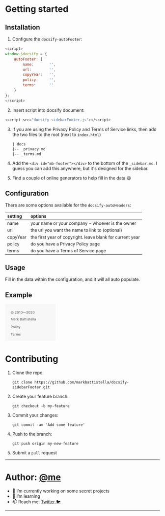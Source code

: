 # Getting started

## Installation
1. Configure the `docsify-autoFooter`:
```js
<script>
window.$docsify = {
    autoFooter: {
		name:		'',
		url:		'',
		copyYear:	'',
		policy:		'',
		terms:		''
	}
};
</script>
```

2. Insert script into docsify document:
```js
<script src="docsify-sidebarFooter.js"></script>
```

3. If you are using the Privacy Policy and Terms of Service links, then add the two files to the root (next to `index.html`)

	```
	| docs
	|-- _privacy.md
	|-- _terms.md
	```

4. Add the `<div id="mb-footer"></div>` to the bottom of the `_sidebar.md`. I guess you can add this anywhere, but it's designed for the sidebar.

5. Find a couple of online generators to help fill in the data :smiley:


## Configuration
There are some options available for the `docsify-autoHeaders`:

| setting   | options |
| :-------- | :------ |
| name		| your name or your company - whoever is the owner
| url		| the url you want the name to link to (optional)
| copyYear	| the first year of copyright. leave blank for current year
| policy	| do you have a Privacy Policy page
| terms		| do you have a Terms of Service page

## Usage
Fill in the data within the configuration, and it will all auto populate.


## Example
![Example output](images/example.jpg)

# Contributing
1. Clone the repo:
	```
	git clone https://github.com/markbattistella/docsify-sidebarFooter.git
	```

2. Create your feature branch:
	```
	git checkout -b my-feature
	```

3. Commit your changes:

	```
	git commit -am 'Add some feature'
	```

4. Push to the branch:

	```
	git push origin my-new-feature
	```

5. Submit a `pull` request


---

# Author: [@me](https://github.com/markbattistella)

- 🔭 I’m currently working on some secret projects
- 🌱 I’m learning
- 📫 Reach me: [Twitter 🐦](https://twitter.com/markbattistella)

---
